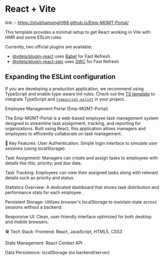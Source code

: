 # React + Vite

link :- https://shubhamsingh168.github.io/Emp-MGMT-Portal/

This template provides a minimal setup to get React working in Vite with HMR and some ESLint rules.

Currently, two official plugins are available:

- [@vitejs/plugin-react](https://github.com/vitejs/vite-plugin-react/blob/main/packages/plugin-react/README.md) uses [Babel](https://babeljs.io/) for Fast Refresh
- [@vitejs/plugin-react-swc](https://github.com/vitejs/vite-plugin-react-swc) uses [SWC](https://swc.rs/) for Fast Refresh

## Expanding the ESLint configuration

If you are developing a production application, we recommend using TypeScript and enable type-aware lint rules. Check out the [TS template](https://github.com/vitejs/vite/tree/main/packages/create-vite/template-react-ts) to integrate TypeScript and [`typescript-eslint`](https://typescript-eslint.io) in your project.

Employee Management Portal (Emp-MGMT-Portal)

The Emp-MGMT-Portal is a web-based employee task management system designed to streamline task assignment, tracking, and reporting for organizations. Built using React, this application allows managers and employees to efficiently collaborate on task management.

🔑 Key Features:
User Authentication: Simple login interface to simulate user sessions (using localStorage).

Task Assignment: Managers can create and assign tasks to employees with details like title, priority, and due date.

Task Tracking: Employees can view their assigned tasks along with relevant details such as priority and status.

Statistics Overview: A dedicated dashboard that shows task distribution and performance stats for each employee.

Persistent Storage: Utilizes browser's localStorage to maintain state across sessions without a backend.

Responsive UI: Clean, user-friendly interface optimized for both desktop and mobile browsers.

🛠️ Tech Stack:
Frontend: React, JavaScript, HTML5, CSS3

State Management: React Context API

Data Persistence: localStorage (no backend/server)
